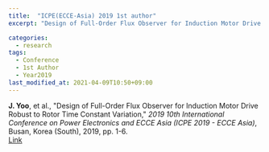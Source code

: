 ```yaml
---
title:  "ICPE(ECCE-Asia) 2019 1st author"
excerpt: "Design of Full-Order Flux Observer for Induction Motor Drive Robust to Rotor Time Constant Variation."

categories:
  - research
tags:
  - Conference
  - 1st Author
  - Year2019
last_modified_at: 2021-04-09T10:50+09:00
---
```


**J. Yoo**, et al., "Design of Full-Order Flux Observer for Induction Motor Drive Robust to Rotor Time Constant Variation," *2019 10th International Conference on Power Electronics and ECCE Asia (ICPE 2019 - ECCE Asia)*, Busan, Korea (South), 2019, pp. 1-6.  
[Link](https://ieeexplore.ieee.org/document/8797313)

